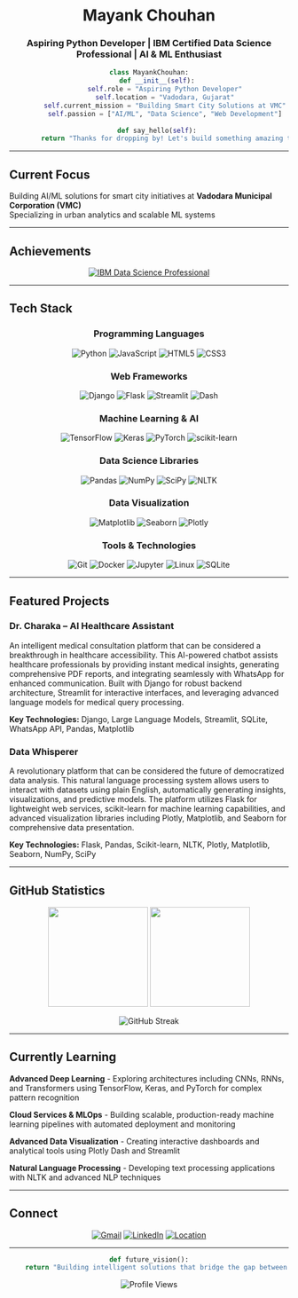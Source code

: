 <div align="center">

# Mayank Chouhan

### Aspiring Python Developer | IBM Certified Data Science Professional | AI & ML Enthusiast

```python
class MayankChouhan:
    def __init__(self):
        self.role = "Aspiring Python Developer"
        self.location = "Vadodara, Gujarat"
        self.current_mission = "Building Smart City Solutions at VMC"
        self.passion = ["AI/ML", "Data Science", "Web Development"]
        
    def say_hello(self):
        return "Thanks for dropping by! Let's build something amazing together!"
```

</div>

---

## Current Focus
Building AI/ML solutions for smart city initiatives at **Vadodara Municipal Corporation (VMC)**  
Specializing in urban analytics and scalable ML systems

---

## Achievements

<div align="center">

[![IBM Data Science Professional](https://img.shields.io/badge/IBM-Data_Science_Professional-0052CC?style=for-the-badge&logoColor=white)](https://coursera.org/share/e6b61c16dc72826b21328cae6d23fa2a)

</div>

---

## Tech Stack

<div align="center">

### Programming Languages
![Python](https://img.shields.io/badge/Python-3776AB?style=for-the-badge&logo=python&logoColor=white)
![JavaScript](https://img.shields.io/badge/JavaScript-F7DF1E?style=for-the-badge&logo=javascript&logoColor=black)
![HTML5](https://img.shields.io/badge/HTML5-E34F26?style=for-the-badge&logo=html5&logoColor=white)
![CSS3](https://img.shields.io/badge/CSS3-1572B6?style=for-the-badge&logo=css3&logoColor=white)

### Web Frameworks
![Django](https://img.shields.io/badge/Django-092E20?style=for-the-badge&logo=django&logoColor=white)
![Flask](https://img.shields.io/badge/Flask-000000?style=for-the-badge&logo=flask&logoColor=white)
![Streamlit](https://img.shields.io/badge/Streamlit-FF4B4B?style=for-the-badge&logo=streamlit&logoColor=white)
![Dash](https://img.shields.io/badge/Dash-9CA3AF?style=for-the-badge&logo=plotly&logoColor=white)

### Machine Learning & AI
![TensorFlow](https://img.shields.io/badge/TensorFlow-FF6F00?style=for-the-badge&logo=tensorflow&logoColor=white)
![Keras](https://img.shields.io/badge/Keras-D00000?style=for-the-badge&logo=keras&logoColor=white)
![PyTorch](https://img.shields.io/badge/PyTorch-EE4C2C?style=for-the-badge&logo=pytorch&logoColor=white)
![scikit-learn](https://img.shields.io/badge/scikit--learn-F7931E?style=for-the-badge&logo=scikit-learn&logoColor=white)

### Data Science Libraries
![Pandas](https://img.shields.io/badge/Pandas-150458?style=for-the-badge&logo=pandas&logoColor=white)
![NumPy](https://img.shields.io/badge/NumPy-013243?style=for-the-badge&logo=numpy&logoColor=white)
![SciPy](https://img.shields.io/badge/SciPy-8CAAE6?style=for-the-badge&logo=scipy&logoColor=white)
![NLTK](https://img.shields.io/badge/NLTK-154f3c?style=for-the-badge&logoColor=white)

### Data Visualization
![Matplotlib](https://img.shields.io/badge/Matplotlib-11557c?style=for-the-badge&logoColor=white)
![Seaborn](https://img.shields.io/badge/Seaborn-3776AB?style=for-the-badge&logoColor=white)
![Plotly](https://img.shields.io/badge/Plotly-3F4F75?style=for-the-badge&logo=plotly&logoColor=white)

### Tools & Technologies
![Git](https://img.shields.io/badge/Git-F05032?style=for-the-badge&logo=git&logoColor=white)
![Docker](https://img.shields.io/badge/Docker-2496ED?style=for-the-badge&logo=docker&logoColor=white)
![Jupyter](https://img.shields.io/badge/Jupyter-F37626?style=for-the-badge&logo=jupyter&logoColor=white)
![Linux](https://img.shields.io/badge/Linux-FCC624?style=for-the-badge&logo=linux&logoColor=black)
![SQLite](https://img.shields.io/badge/SQLite-003B57?style=for-the-badge&logo=sqlite&logoColor=white)

</div>

---

## Featured Projects

### Dr. Charaka – AI Healthcare Assistant
An intelligent medical consultation platform that can be considered a breakthrough in healthcare accessibility. This AI-powered chatbot assists healthcare professionals by providing instant medical insights, generating comprehensive PDF reports, and integrating seamlessly with WhatsApp for enhanced communication. Built with Django for robust backend architecture, Streamlit for interactive interfaces, and leveraging advanced language models for medical query processing.

**Key Technologies:** Django, Large Language Models, Streamlit, SQLite, WhatsApp API, Pandas, Matplotlib

### Data Whisperer
A revolutionary platform that can be considered the future of democratized data analysis. This natural language processing system allows users to interact with datasets using plain English, automatically generating insights, visualizations, and predictive models. The platform utilizes Flask for lightweight web services, scikit-learn for machine learning capabilities, and advanced visualization libraries including Plotly, Matplotlib, and Seaborn for comprehensive data presentation.

**Key Technologies:** Flask, Pandas, Scikit-learn, NLTK, Plotly, Matplotlib, Seaborn, NumPy, SciPy

---

## GitHub Statistics

<div align="center">

<img height="180em" src="https://github-readme-stats.vercel.app/api?username=mynkchn&show_icons=true&theme=radical&include_all_commits=true&count_private=true"/>
<img height="180em" src="https://github-readme-stats.vercel.app/api/top-langs/?username=mynkchn&layout=compact&langs_count=8&theme=radical&include_all_commits=true&count_private=true"/>

</div>

<div align="center">

![GitHub Streak](https://github-readme-streak-stats.herokuapp.com/?user=mynkchn&theme=radical)

</div>

---

## Currently Learning

**Advanced Deep Learning** - Exploring architectures including CNNs, RNNs, and Transformers using TensorFlow, Keras, and PyTorch for complex pattern recognition

**Cloud Services & MLOps** - Building scalable, production-ready machine learning pipelines with automated deployment and monitoring

**Advanced Data Visualization** - Creating interactive dashboards and analytical tools using Plotly Dash and Streamlit

**Natural Language Processing** - Developing text processing applications with NLTK and advanced NLP techniques

---

## Connect

<div align="center">

[![Gmail](https://img.shields.io/badge/Gmail-D14836?style=for-the-badge&logo=gmail&logoColor=white)](mailto:mynkchn.pu@gmail.com)
[![LinkedIn](https://img.shields.io/badge/LinkedIn-0077B5?style=for-the-badge&logo=linkedin&logoColor=white)](https://linkedin.com/in/mayank-chouhan-b12940288)
[![Location](https://img.shields.io/badge/Vadodara,_Gujarat-India-orange?style=for-the-badge&logo=googlemaps&logoColor=white)]()

</div>

---

<div align="center">

```python
def future_vision():
    return "Building intelligent solutions that bridge the gap between data and decision-making"
```

![Profile Views](https://komarev.com/ghpvc/?username=mynkchn&color=blueviolet&style=for-the-badge)

</div>
